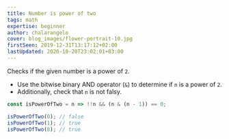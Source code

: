 ```yaml
---
title: Number is power of two
tags: math
expertise: beginner
author: chalarangelo
cover: blog_images/flower-portrait-10.jpg
firstSeen: 2019-12-31T13:17:12+02:00
lastUpdated: 2020-10-20T23:02:01+03:00
---
```


Checks if the given number is a power of `2`.

- Use the bitwise binary AND operator (`&`) to determine if `n` is a power of `2`.
- Additionally, check that `n` is not falsy.

```js
const isPowerOfTwo = n => !!n && (n & (n - 1)) == 0;
```

```js
isPowerOfTwo(0); // false
isPowerOfTwo(1); // true
isPowerOfTwo(8); // true
```
